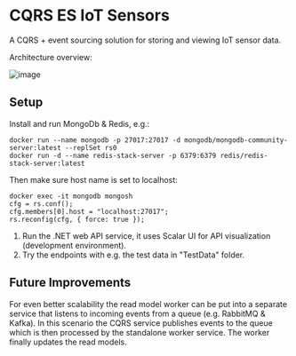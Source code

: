 # CQRS ES IoT Sensors
A CQRS + event sourcing solution for storing and viewing IoT sensor data.

Architecture overview:

![image](https://github.com/user-attachments/assets/dec57763-78fb-4c91-8e3c-330108cc4d84)



## Setup

Install and run MongoDb & Redis, e.g.:
```
docker run --name mongodb -p 27017:27017 -d mongodb/mongodb-community-server:latest --replSet rs0
docker run -d --name redis-stack-server -p 6379:6379 redis/redis-stack-server:latest
```

Then make sure host name is set to localhost:
```
docker exec -it mongodb mongosh
cfg = rs.conf();
cfg.members[0].host = "localhost:27017";
rs.reconfig(cfg, { force: true });
```

1. Run the .NET web API service, it uses Scalar UI for API visualization (development environment).
2. Try the endpoints with e.g. the test data in "TestData" folder.

## Future Improvements
For even better scalability the read model worker can be put into a separate service that listens to incoming events from a queue (e.g. RabbitMQ & Kafka). In this scenario the CQRS service publishes events to the queue which is then processed by the standalone worker service. The worker finally updates the read models.
